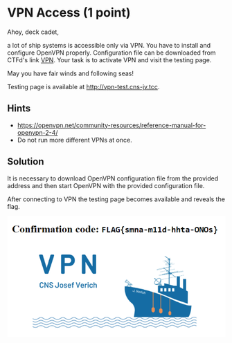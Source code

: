 # VPN Access (1 point)

Ahoy, deck cadet,

a lot of ship systems is accessible only via VPN. You have to install and configure OpenVPN properly. Configuration file
can be downloaded from CTFd's link [VPN]. Your task is to activate VPN and visit the testing page.

May you have fair winds and following seas!

Testing page is available at http://vpn-test.cns-jv.tcc.

## Hints

* https://openvpn.net/community-resources/reference-manual-for-openvpn-2-4/
* Do not run more different VPNs at once.

## Solution

It is necessary to download OpenVPN configuration file from the provided address and then start OpenVPN with the
provided configuration file.

After connecting to VPN the testing page becomes available and reveals the flag.

![Flag on testing page](flag.png)

[VPN]: https://www.thecatch.cz/vpn
